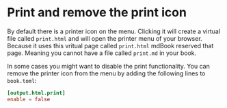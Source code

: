# Print and remove the print icon


By default there is a printer icon on the menu. Clicking it will create a virtual file called `print.html` and will open the printer menu of your browser. Because it uses this vritual page called `print.html`
mdBook reserved that page. Meaning you cannot have a file called `print.md` in your book.

In some cases you might want to disable the print functionality. You can remove the printer icon from the menu by adding the following lines to `book.toml`:

```toml
[output.html.print]
enable = false
```

